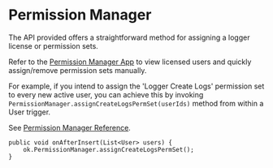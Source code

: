# Permission Manager

The API provided offers a straightforward method for assigning a logger license
or permission sets.

Refer to the [Permission Manager App](../ui/permission-manager.md) to view
licensed users and quickly assign/remove permission sets manually.

For example, if you intend to assign the 'Logger Create Logs' permission set to
every new active user, you can achieve this by invoking
`PermissionManager.assignCreateLogsPermSet(userIds)` method from within a User
trigger.

See [Permission Manager Reference](../../reference/PermissionManager.md).

```apex
public void onAfterInsert(List<User> users) {
    ok.PermissionManager.assignCreateLogsPermSet();
}
```
